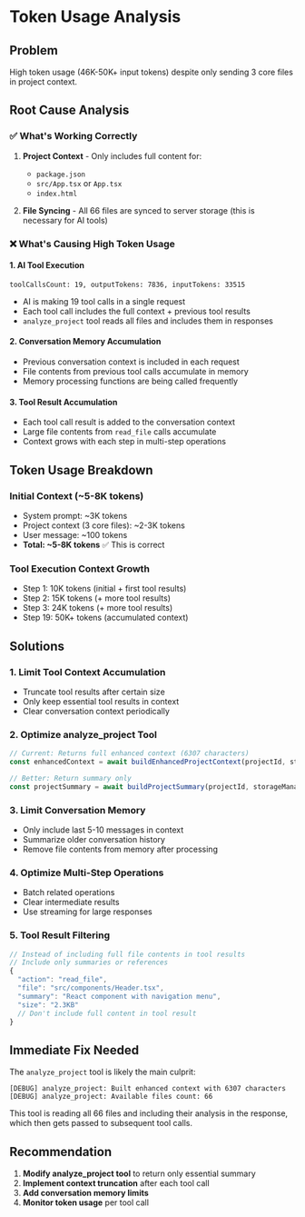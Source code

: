 # Token Usage Analysis

## Problem
High token usage (46K-50K+ input tokens) despite only sending 3 core files in project context.

## Root Cause Analysis

### ✅ What's Working Correctly
1. **Project Context** - Only includes full content for:
   - `package.json`
   - `src/App.tsx` or `App.tsx`
   - `index.html`
   
2. **File Syncing** - All 66 files are synced to server storage (this is necessary for AI tools)

### ❌ What's Causing High Token Usage

#### 1. **AI Tool Execution**
```
toolCallsCount: 19, outputTokens: 7836, inputTokens: 33515
```
- AI is making 19 tool calls in a single request
- Each tool call includes the full context + previous tool results
- `analyze_project` tool reads all files and includes them in responses

#### 2. **Conversation Memory Accumulation**
- Previous conversation context is included in each request
- File contents from previous tool calls accumulate in memory
- Memory processing functions are being called frequently

#### 3. **Tool Result Accumulation**
- Each tool call result is added to the conversation context
- Large file contents from `read_file` calls accumulate
- Context grows with each step in multi-step operations

## Token Usage Breakdown

### Initial Context (~5-8K tokens)
- System prompt: ~3K tokens
- Project context (3 core files): ~2-3K tokens  
- User message: ~100 tokens
- **Total: ~5-8K tokens** ✅ This is correct

### Tool Execution Context Growth
- Step 1: 10K tokens (initial + first tool results)
- Step 2: 15K tokens (+ more tool results)
- Step 3: 24K tokens (+ more tool results)
- Step 19: 50K+ tokens (accumulated context)

## Solutions

### 1. **Limit Tool Context Accumulation**
- Truncate tool results after certain size
- Only keep essential tool results in context
- Clear conversation context periodically

### 2. **Optimize analyze_project Tool**
```typescript
// Current: Returns full enhanced context (6307 characters)
const enhancedContext = await buildEnhancedProjectContext(projectId, storageManager)

// Better: Return summary only
const projectSummary = await buildProjectSummary(projectId, storageManager)
```

### 3. **Limit Conversation Memory**
- Only include last 5-10 messages in context
- Summarize older conversation history
- Remove file contents from memory after processing

### 4. **Optimize Multi-Step Operations**
- Batch related operations
- Clear intermediate results
- Use streaming for large responses

### 5. **Tool Result Filtering**
```typescript
// Instead of including full file contents in tool results
// Include only summaries or references
{
  "action": "read_file",
  "file": "src/components/Header.tsx",
  "summary": "React component with navigation menu",
  "size": "2.3KB"
  // Don't include full content in tool result
}
```

## Immediate Fix Needed

The `analyze_project` tool is likely the main culprit:
```
[DEBUG] analyze_project: Built enhanced context with 6307 characters
[DEBUG] analyze_project: Available files count: 66
```

This tool is reading all 66 files and including their analysis in the response, which then gets passed to subsequent tool calls.

## Recommendation

1. **Modify analyze_project tool** to return only essential summary
2. **Implement context truncation** after each tool call
3. **Add conversation memory limits**
4. **Monitor token usage** per tool call
